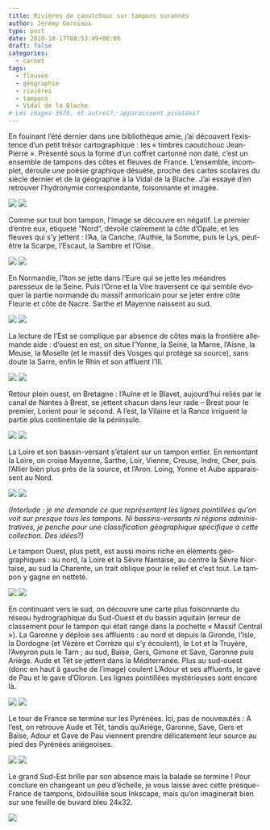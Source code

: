 ```yaml
---
title: Rivières de caoutchouc sur tampons surannés
author: Jérémy Garniaux
type: post
date: 2020-10-17T08:53:49+00:00 
draft: false
categories:
  - carnet
tags:
  - fleuves
  - géographie
  - rivières
  - tampons
  - Vidal de la Blache
# Les images 3679, et autres?, apparaissent pivotées?
---
```


En fouinant l’été dernier dans une bib­lio­thèque amie, j’ai décou­vert l’ex­is­tence d’un petit tré­sor car­tographique : les « tim­bres caoutchouc Jean-Pierre ». Présen­té sous la forme d’un cof­fret car­ton­né non daté, c’est un ensem­ble de tam­pons des côtes et fleuves de France. L’ensemble, incom­plet, déroule une poésie graphique désuète, proche des cartes sco­laires du siè­cle dernier et de la géo­gra­phie à la Vidal de la Blache. J’ai essayé d’en retrou­ver l’hydronymie cor­re­spon­dante, foi­son­nante et imagée.

![](albums/carnet/rivieres_caoutchouc/IMG_3671.jpg)
![](albums/carnet/rivieres_caoutchouc/IMG_3672.jpg)


Comme sur tout bon tam­pon, l’im­age se décou­vre en négatif. Le pre­mier d’en­tre eux, éti­queté “Nord”, dévoile claire­ment la côte d’Opale, et les fleuves qui s’y jet­tent : l’Aa, la Can­che, l’Au­thie, la Somme, puis le Lys, peut-être la Scarpe, l’Escaut, la Sam­bre et l’Oise.

![](albums/carnet/rivieres_caoutchouc/IMG_3679.jpg)
![](albums/carnet/rivieres_caoutchouc/IMG_3679_2.jpg)

En Nor­mandie, l’I­ton se jette dans l’Eure qui se jette les méan­dres paresseux de la Seine. Puis l’Orne et la Vire tra­versent ce qui sem­ble évo­quer la par­tie nor­mande du mas­sif armor­i­cain pour se jeter entre côte Fleurie et côte de Nacre. Sarthe et Mayenne nais­sent au sud.

![](albums/carnet/rivieres_caoutchouc/IMG_3673.jpg)
![](albums/carnet/rivieres_caoutchouc/IMG_3673_2.jpg)

La lec­ture de l’Est se com­plique par absence de côtes mais la fron­tière alle­mande aide : d’ouest en est, on situe l’Yonne, la Seine, la Marne, l’Aisne, la Meuse, la Moselle (et le mas­sif des Vos­ges qui pro­tège sa source), sans doute la Sarre, enfin le Rhin et son afflu­ent l’Ill.

![](albums/carnet/rivieres_caoutchouc/IMG_3674.jpg)
![](albums/carnet/rivieres_caoutchouc/IMG_3674_2.jpg)

Retour plein ouest, en Bre­tagne : l’Aulne et le Blavet, aujourd’hui reliés par le canal de Nantes à Brest, se jet­tent cha­cun dans leur rade – Brest pour le pre­mier, Lori­ent pour le sec­ond. A l’est, la Vilaine et la Rance irriguent la par­tie plus con­ti­nen­tale de la péninsule.

![](albums/carnet/rivieres_caoutchouc/IMG_3681.jpg)
![](albums/carnet/rivieres_caoutchouc/IMG_3681_2.jpg)

La Loire et son bassin-ver­sant s’étalent sur un tam­pon entier. En remon­tant la Loire, on croise Mayenne, Sarthe, Loir, Vienne, Creuse, Indre, Cher, puis l’Allier bien plus près de la source, et l’Aron. Loing, Yonne et Aube appa­rais­sent au Nord.

![](albums/carnet/rivieres_caoutchouc/IMG_3680_2.jpg)
![](albums/carnet/rivieres_caoutchouc/IMG_3680.jpg)

_(Inter­lude : je me demande ce que représen­tent les lignes pointil­lées qu’on voit sur presque tous les tam­pons. Ni bassins-ver­sants ni régions admin­is­tra­tives, je penche pour une clas­si­fi­ca­tion géo­graphique spé­ci­fique à cette col­lec­tion. Des idées?)_

Le tam­pon Ouest, plus petit, est aus­si moins riche en élé­ments géo­graphiques : au nord, la Loire et la Sèvre Nan­taise, au cen­tre la Sèvre Nior­taise, au sud la Char­ente, un trait oblique pour le relief et c’est tout. Le tam­pon y gagne en netteté.

![](albums/carnet/rivieres_caoutchouc/IMG_3676.jpg)
![](albums/carnet/rivieres_caoutchouc/IMG_3676_2.jpg)

En con­tin­u­ant vers le sud, on décou­vre une carte plus foi­son­nante du réseau hydro­graphique du Sud-Ouest et du bassin aquitain (erreur de classe­ment pour le tam­pon qui était rangé dans la pochette « Mas­sif Cen­tral »). La Garonne y déploie ses afflu­ents : au nord et depuis la Gironde, l’Isle, la Dor­dogne (et Vézère et Cor­rèze qui s’y écoulent), le Lot et la Truyère, l’Aveyron puis le Tarn ; au sud, Baïse, Gers, Gimone et Save, Garonne puis Ariège. Aude et Têt se jet­tent dans la Méditer­ranée. Plus au sud-ouest (donc en haut à gauche de l’image) coulent L’Adour et ses afflu­ents, le gave de Pau et le gave d’Oloron. Les lignes pointil­lées mys­térieuses sont encore là.

![](albums/carnet/rivieres_caoutchouc/IMG_3677.jpg)
![](albums/carnet/rivieres_caoutchouc/IMG_3677_2.jpg)

Le tour de France se ter­mine sur les Pyrénées. Ici, pas de nou­veautés : A l’est, on retrou­ve Aude et Têt, tan­dis qu’Ar­iège, Garonne, Save, Gers et Baïse, Adour et Gave de Pau vien­nent pren­dre déli­cate­ment leur source au pied des Pyrénées ariégeoises.

![](albums/carnet/rivieres_caoutchouc/IMG_3678.jpg)
![](albums/carnet/rivieres_caoutchouc/IMG_3678_2.jpg)

Le grand Sud-Est brille par son absence mais la balade se ter­mine ! Pour con­clure en changeant un peu d’échelle, je vous laisse avec cette presque-France de tam­pons, bidouil­lée sous Inkscape, mais qu’on imag­in­erait bien sur une feuille de buvard bleu 24x32.

![](albums/carnet/rivieres_caoutchouc/presquefrance.png)